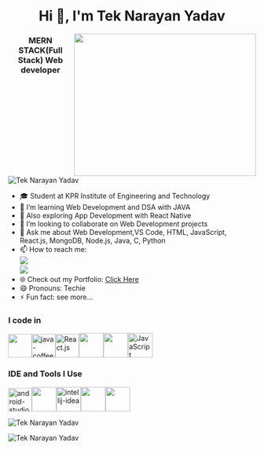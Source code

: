 <h1 align="center">Hi 👋, I'm Tek Narayan Yadav</h1>
<img align="right" width="370" height="290" src="https://i.pinimg.com/originals/47/f0/34/47f0342cec72b800463bf003eac1257e.gif">
<h3 align="center"> MERN STACK(Full Stack) Web developer</h3>
<p align="left"> <img src="https://komarev.com/ghpvc/?username=Siddhartha34y&label=Profile%20views&color=0e75b6&style=flat" alt="Tek Narayan Yadav" /> </p>

- 🎓 Student at KPR Institute of Engineering and Technology                                               
- 🌱 I’m learning Web Development and DSA with JAVA  
- 📱 Also exploring App Development with React Native  
- 👯 I’m looking to collaborate on Web Development projects  
- 💬 Ask me about Web Development,VS Code, HTML, JavaScript, React.js, MongoDB, Node.js, Java, C, Python  
- 📫 How to reach me:  
  [<img src="https://img.shields.io/badge/Gmail-D14836?style=for-the-badge&logo=gmail&logoColor=white" />](https://mail.google.com/mail/u/0/?tab=rm&ogbl#inbox)  
  [<img src="https://img.shields.io/badge/LinkedIn-0077B5?style=for-the-badge&logo=linkedin&logoColor=white" />](https://www.linkedin.com/in/tek-narayan-yadav-108938289)  
- 🌐 Check out my Portfolio: [Click Here](https://imaginative-conkies-077921.netlify.app/)  
- 😄 Pronouns: Techie  
- ⚡ Fun fact: see more...  

### I code in  
<img width="48" height="48" src="https://img.icons8.com/?size=100&id=23028&format=png&color=000000" alt=""/><img width="48" height="48" src="https://img.icons8.com/color/48/java-coffee-cup-logo.png" alt="java-coffee-cup-logo"/><img width="48" height="48" src="https://img.icons8.com/?size=100&id=NfbyHexzVEDk&format=png&color=000000" alt="React.js"/><img height="50" width="50" src="https://img.icons8.com/color/48/000000/c-programming.png" /><img height="50" width="50" src="https://img.icons8.com/color/48/000000/python.png" /><img height="50" width="50" src="https://img.icons8.com/?size=100&id=39854&format=png&color=000000" alt="JavaScript"/>  

### IDE and Tools I Use  
<img width="48" height="48" src="https://img.icons8.com/color/48/android-studio--v2.png" alt="android-studio--v2"/><img height="50" width="50" src="https://img.icons8.com/color/48/000000/visual-studio-code-2019.png"/><img width="50" height="50" src="https://img.icons8.com/plasticine/100/intellij-idea.png" alt="intellij-idea"/><img height="50" width="50" src="https://img.icons8.com/color/48/000000/pycharm.png"/><img height="50" width="50" src="https://img.icons8.com/color/50/000000/git.png"/>  
<p><img align="center" src="https://github-readme-stats.vercel.app/api/top-langs?username=Siddhartha34y&show_icons=true&locale=en&layout=compact" alt="Tek Narayan Yadav" /></p>  
<p><img align="center" src="https://github-readme-streak-stats.herokuapp.com/?user=Siddhartha34y&" alt="Tek Narayan Yadav" /></p>  
